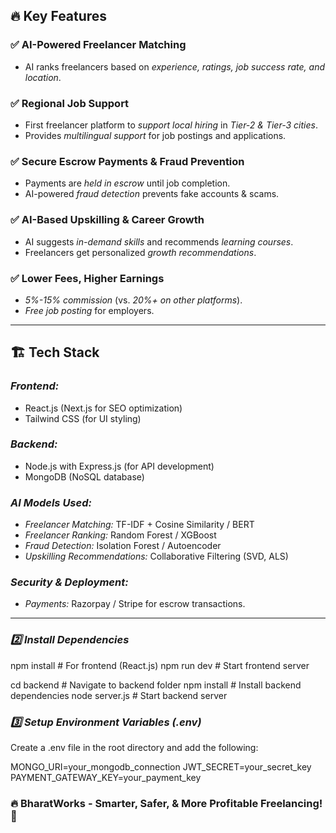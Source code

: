 ## 🔥 Key Features

### ✅ AI-Powered Freelancer Matching

- AI ranks freelancers based on *experience, ratings, job success rate, and location*.

### ✅ Regional Job Support

- First freelancer platform to *support local hiring* in *Tier-2 & Tier-3 cities*.
- Provides *multilingual support* for job postings and applications.

### ✅ Secure Escrow Payments & Fraud Prevention

- Payments are *held in escrow* until job completion.
- AI-powered *fraud detection* prevents fake accounts & scams.

### ✅ AI-Based Upskilling & Career Growth

- AI suggests *in-demand skills* and recommends *learning courses*.
- Freelancers get personalized *growth recommendations*.

### ✅ Lower Fees, Higher Earnings

- *5%-15% commission* (vs. *20%+ on other platforms*).
- *Free job posting* for employers.

---

## 🏗 Tech Stack

### *Frontend:*

- React.js (Next.js for SEO optimization)
- Tailwind CSS (for UI styling)

### *Backend:*

- Node.js with Express.js (for API development)
- MongoDB (NoSQL database)

### *AI Models Used:*

- *Freelancer Matching:* TF-IDF + Cosine Similarity / BERT
- *Freelancer Ranking:* Random Forest / XGBoost
- *Fraud Detection:* Isolation Forest / Autoencoder
- *Upskilling Recommendations:* Collaborative Filtering (SVD, ALS)

### *Security & Deployment:*

- *Payments:* Razorpay / Stripe for escrow transactions.
---



### *2️⃣ Install Dependencies*

npm install   # For frontend (React.js)
npm run dev   # Start frontend server


cd backend  # Navigate to backend folder
npm install  # Install backend dependencies
node server.js  # Start backend server


### *3️⃣ Setup Environment Variables (.env)*

Create a .env file in the root directory and add the following:

MONGO_URI=your_mongodb_connection
JWT_SECRET=your_secret_key
PAYMENT_GATEWAY_KEY=your_payment_key



### 🔥 BharatWorks - Smarter, Safer, & More Profitable Freelancing! 🚀
